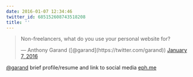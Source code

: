 ```yaml
---
date: 2016-01-07 12:34:46
twitter_id: 685152608743518208
title: ''
---
```


<blockquote class="twitter-tweet"><p lang="en" dir="ltr">Non-freelancers, what do you use your personal website for?</p>&mdash; Anthony Garand ([@garand](https://twitter.com/garand)) <a href="https://twitter.com/garand/status/685150995240755200?ref_src=twsrc%5Etfw">January 7, 2016</a></blockquote>
<script async src="https://platform.twitter.com/widgets.js" charset="utf-8"></script>

[@garand](https://twitter.com/garand) brief profile/resume and link to social media [eph.me](http://eph.me/)
